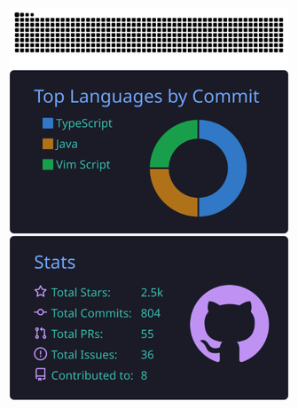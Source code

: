 [![](https://raw.githubusercontent.com/chazergh/chazergh/main/out/github-snake-dark.svg)](https://github.com/chazergh)
[![](https://raw.githubusercontent.com/chazergh/chazergh/main/profile-summary-card-output/tokyonight/2-most-commit-language.svg)](https://github.com/chazergh) [![](https://raw.githubusercontent.com/chazergh/chazergh/main/profile-summary-card-output/tokyonight/3-stats.svg)](https://github.com/chazergh)